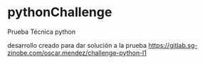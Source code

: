 # pythonChallenge
Prueba Técnica python

desarrollo creado para dar solución a la prueba https://gitlab.sg-zinobe.com/oscar.mendez/challenge-python-l1

